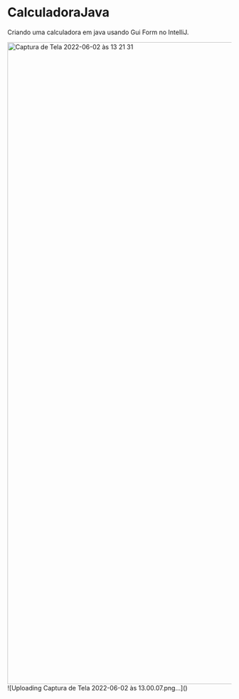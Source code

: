 # CalculadoraJava

Criando uma calculadora em java usando Gui Form no IntelliJ.

<img width="1440" alt="Captura de Tela 2022-06-02 às 13 21 31" src="https://user-images.githubusercontent.com/86902837/171678106-af75d115-9212-43ce-bc8d-aa4d394ca302.png">
![Uploading Captura de Tela 2022-06-02 às 13.00.07.png…]()
